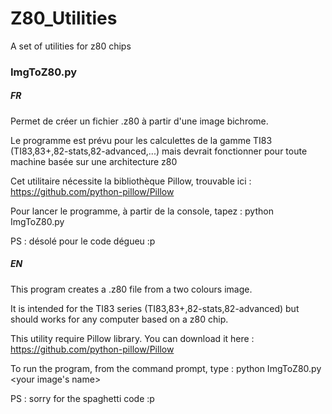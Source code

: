 # Z80_Utilities
A set of utilities for z80 chips

### ImgToZ80.py

##### FR
Permet de créer un fichier .z80 à partir d'une image bichrome.

Le programme est prévu pour les calculettes de la gamme TI83
(TI83,83+,82-stats,82-advanced,...) mais devrait fonctionner
pour toute machine basée sur une architecture z80

Cet utilitaire nécessite la bibliothèque Pillow, trouvable
ici : https://github.com/python-pillow/Pillow

Pour lancer le programme, à partir de la console, tapez :
python ImgToZ80.py <nom de votre image>

PS : désolé pour le code dégueu :p

##### EN
This program creates a .z80 file from a two colours image.

It is intended for the TI83 series (TI83,83+,82-stats,82-advanced)
but should works for any computer based on a z80 chip.

This utility require Pillow library. You can download it
here : https://github.com/python-pillow/Pillow

To run the program, from the command prompt, type :
python ImgToZ80.py <your image's name>

PS : sorry for the spaghetti code :p


